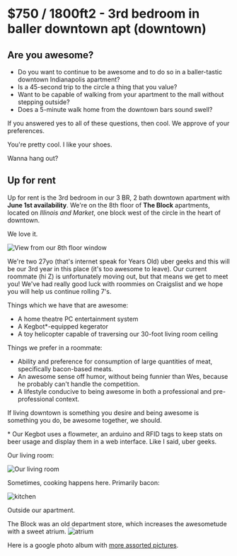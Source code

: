 $750 / 1800ft2 - 3rd bedroom in baller downtown apt (downtown)
==============================================================

## Are you awesome?

* Do you want to continue to be awesome
  and to do so in a baller-tastic downtown Indianapolis apartment?
* Is a 45-second trip to the circle a thing that you value?
* Want to be capable of walking from your apartment
  to the mall without stepping outside?
* Does a 5-minute walk home from the downtown bars sound swell?

If you answered yes to all of these questions, then cool.
We approve of your preferences.

You're pretty cool. I like your shoes.

Wanna hang out?

## Up for rent

Up for rent is the 3rd bedroom in our 3 BR,
2 bath downtown apartment
with **June 1st availability**.
We're on the 8th floor of **The Block** apartments,
located on *Illinois and Market*,
one block west of the circle in the heart of downtown.

We love it.

![View from our 8th floor window](https://lh6.googleusercontent.com/-PGL_BamVRhU/TpRV_Ues-yI/AAAAAAAAUuM/y8MbrzC9_L4/s895/dsc00228.jpg "View from our 8th floor window, towards the circle")

We're two 27yo (that's internet speak for Years Old) uber geeks
and this will be our 3rd year in this place
(it's too awesome to leave).
Our current roommate (hi Z) is unfortunately moving out,
but that means we get to meet you!
We've had really good luck with roommies on Craigslist
and we hope you will help us continue rolling 7's.

Things which we have that are awesome:

* A home theatre PC entertainment system
* A Kegbot\*-equipped kegerator
* A toy helicopter capable of traversing our 30-foot living room ceiling

Things we prefer in a roommate:

* Ability and preference for consumption of large quantities of meat,
  specifically bacon-based meats.
* An awesome sense off humor,
  without being funnier than Wes,
  because he probably can't handle the competition.
* A lifestyle conducive to being awesome
  in both a professional and pre-professional context.

If living downtown is something you desire
and being awesome is something you do,
be awesome together, we should.

\* Our Kegbot uses a flowmeter,
an arduino
and RFID tags to keep stats on beer usage
and display them in a web interface.
Like I said, uber geeks.

Our living room:

![Our living room](http://lh3.googleusercontent.com/-GeEkhVDhDGo/TpRV_ZhnagI/AAAAAAAAUuk/d9BNELtGnlA/s895/IMG_20101129_213342.jpg "Our living room")

Sometimes, cooking happens here. Primarily bacon:

![kitchen](http://lh5.googleusercontent.com/-7G35775RbZk/TpRV_WcrlmI/AAAAAAAAUuY/nEvEUh70SzQ/s895/IMG_20101129_213434.jpg "kitchen")

Outside our apartment.

The Block was an old department store,
which increases the awesometude with a sweet atrium.
![atrium](http://lh4.googleusercontent.com/-JRvXMm6RpP8/TpRV_avPDoI/AAAAAAAAUuw/GVj8PsjvUfE/s959/IMG_20101129_214240.jpg "atrium")

Here is a google photo album with
[more assorted pictures](https://plus.google.com/photos/105559902839120718707/albums?banner=pwa#photos/105559902839120718707/albums/5662245176882919249).
